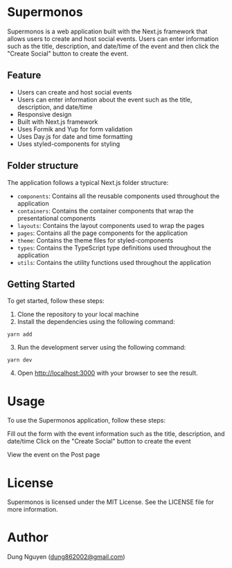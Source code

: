 # Supermonos

Supermonos is a web application built with the Next.js framework that allows users to create and host social events. Users can enter information such as the title, description, and date/time of the event and then click the "Create Social" button to create the event.

## Feature

- Users can create and host social events
- Users can enter information about the event such as the title, description, and date/time
- Responsive design
- Built with Next.js framework
- Uses Formik and Yup for form validation
- Uses Day.js for date and time formatting
- Uses styled-components for styling

## Folder structure

The application follows a typical Next.js folder structure:

- `components`: Contains all the reusable components used throughout the application
- `containers`: Contains the container components that wrap the presentational components
- `layouts`: Contains the layout components used to wrap the pages
- `pages`: Contains all the page components for the application
- `theme`: Contains the theme files for styled-components
- `types`: Contains the TypeScript type definitions used throughout the application
- `utils`: Contains the utility functions used throughout the application

## Getting Started

To get started, follow these steps:

1. Clone the repository to your local machine
2. Install the dependencies using the following command:

```
yarn add
```

3. Run the development server using the following command:

```
yarn dev
```

4. Open [http://localhost:3000](http://localhost:3000) with your browser to see the result.

# Usage

To use the Supermonos application, follow these steps:

Fill out the form with the event information such as the title, description, and date/time
Click on the "Create Social" button to create the event

View the event on the Post page

# License

Supermonos is licensed under the MIT License. See the LICENSE file for more information.

# Author

Dung Nguyen (dung862002@gmail.com)
